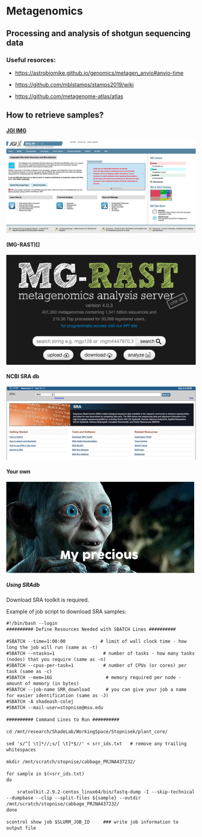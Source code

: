 # Metagenomics
## Processing and analysis of shotgun sequencing data

### Useful resorces:

- https://astrobiomike.github.io/genomics/metagen_anvio#anvio-time

- https://github.com/mblstamps/stamps2019/wiki

- https://github.com/metagenome-atlas/atlas


## How to retrieve samples?

#### [JGI IMG](https://img.jgi.doe.gov/)

![jgi image](jgi.png)

#### (MG-RAST)[]
![mgrast image](mgrast.png)

#### NCBI SRA db
![ncbisra image](ncbisra.png)

#### Your own
![precious image](precious.png)

##### Using SRAdb

Download SRA toolkit is required.

Example of job script to download SRA samples:
```
#!/bin/bash --login
########## Define Resources Needed with SBATCH Lines ##########
 
#SBATCH --time=1:00:00             # limit of wall clock time - how long the job will run (same as -t)
#SBATCH --ntasks=1                  # number of tasks - how many tasks (nodes) that you require (same as -n)
#SBATCH --cpus-per-task=1           # number of CPUs (or cores) per task (same as -c)
#SBATCH --mem=16G                    # memory required per node - amount of memory (in bytes)
#SBATCH --job-name SRR_download      # you can give your job a name for easier identification (same as -J)
#SBATCH -A shadeash-colej
#SBATCH --mail-user=stopnise@msu.edu
 
########## Command Lines to Run ##########

cd /mnt/research/ShadeLab/WorkingSpace/Stopnisek/plant_core/                  
 
sed 's/^[ \t]*//;s/[ \t]*$//' < srr_ids.txt   # remove any trailing whitespaces

mkdir /mnt/scratch/stopnise/cabbage_PRJNA437232/

for sample in $(<srr_ids.txt)
do
	
	sratoolkit.2.9.2-centos_linux64/bin/fastq-dump -I --skip-technical --dumpbase --clip --split-files ${sample} --outdir /mnt/scratch/stopnise/cabbage_PRJNA437232/
done
 
scontrol show job $SLURM_JOB_ID     ### write job information to output file
```


